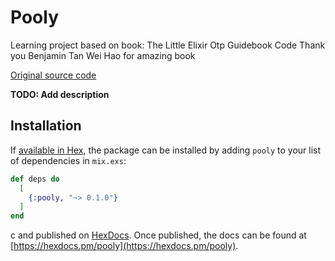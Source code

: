 # Pooly

Learning project based on book: The Little Elixir Otp Guidebook Code
Thank you Benjamin Tan Wei Hao for amazing book

[Original source code](https://github.com/benjamintanweihao/the-little-elixir-otp-guidebook-code)

**TODO: Add description**

## Installation

If [available in Hex](https://hex.pm/docs/publish), the package can be installed
by adding `pooly` to your list of dependencies in `mix.exs`:

```elixir
def deps do
  [
    {:pooly, "~> 0.1.0"}
  ]
end
```
c
and published on [HexDocs](https://hexdocs.pm). Once published, the docs can
be found at [https://hexdocs.pm/pooly](https://hexdocs.pm/pooly).






